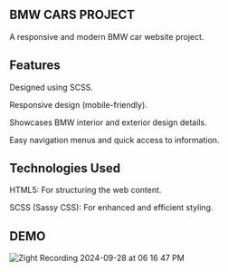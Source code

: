 ## BMW CARS PROJECT

A responsive and modern BMW car website project.

## Features

Designed using SCSS.

Responsive design (mobile-friendly).

Showcases BMW interior and exterior design details.

Easy navigation menus and quick access to information.

## Technologies Used

HTML5: For structuring the web content.

SCSS (Sassy CSS): For enhanced and efficient styling.



## DEMO
![Zight Recording 2024-09-28 at 06 16 47 PM](https://github.com/user-attachments/assets/42f2125d-fb97-4196-93b8-3f31eeb1c83a)
